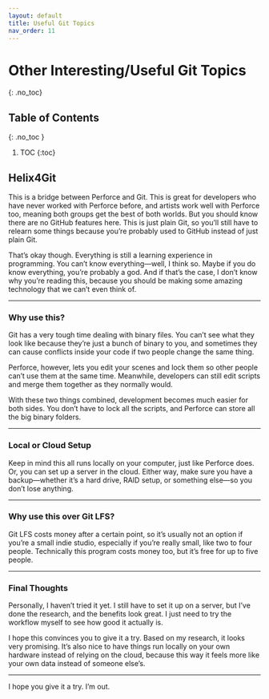 ```yaml
---
layout: default
title: Useful Git Topics
nav_order: 11
---
```


# Other Interesting/Useful Git Topics
{: .no_toc}

## Table of Contents
{: .no_toc }

1. TOC
{:toc}
## Helix4Git

This is a bridge between Perforce and Git. This is great for developers who have never worked with Perforce before, and artists work well with Perforce too, meaning both groups get the best of both worlds. But you should know there are no GitHub features here. This is just plain Git, so you’ll still have to relearn some things because you’re probably used to GitHub instead of just plain Git.

That’s okay though. Everything is still a learning experience in programming. You can’t know everything—well, I think so. Maybe if you do know everything, you’re probably a god. And if that’s the case, I don’t know why you’re reading this, because you should be making some amazing technology that we can’t even think of.

---

### Why use this?

Git has a very tough time dealing with binary files. You can’t see what they look like because they’re just a bunch of binary to you, and sometimes they can cause conflicts inside your code if two people change the same thing.  

Perforce, however, lets you edit your scenes and lock them so other people can’t use them at the same time. Meanwhile, developers can still edit scripts and merge them together as they normally would.

With these two things combined, development becomes much easier for both sides. You don’t have to lock all the scripts, and Perforce can store all the big binary folders.

---

### Local or Cloud Setup

Keep in mind this all runs locally on your computer, just like Perforce does. Or, you can set up a server in the cloud. Either way, make sure you have a backup—whether it’s a hard drive, RAID setup, or something else—so you don’t lose anything.

---

### Why use this over Git LFS?

Git LFS costs money after a certain point, so it’s usually not an option if you’re a small indie studio, especially if you’re really small, like two to four people. Technically this program costs money too, but it’s free for up to five people.

---

### Final Thoughts

Personally, I haven’t tried it yet. I still have to set it up on a server, but I’ve done the research, and the benefits look great. I just need to try the workflow myself to see how good it actually is.

I hope this convinces you to give it a try. Based on my research, it looks very promising. It’s also nice to have things run locally on your own hardware instead of relying on the cloud, because this way it feels more like your own data instead of someone else’s.

---

I hope you give it a try. I’m out.
